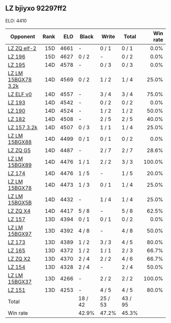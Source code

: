 ## LZ bjiyxo 92297ff2 ##

ELO: 4410

Opponent | Rank | ELO | Black | Write | Total | Win rate
---------|-----:|----:|-------|-------|-------|-------:
[LZ ZQ elf-2](LZ%20ZQ%20elf-2.md) | 15D | 4661 | - | 0 / 1 | 0 / 1 | 0.0%
[LZ 196](LZ%20196.md) | 15D | 4627 | 0 / 2 | - | 0 / 2 | 0.0%
[LZ 195](LZ%20195.md) | 14D | 4578 | - | 0 / 3 | 0 / 3 | 0.0%
[LZ LM 15BGX78 3.2k](LZ%20LM%2015BGX78%203.2k.md) | 14D | 4569 | 0 / 2 | 1 / 2 | 1 / 4 | 25.0%
[LZ ELF v0](LZ%20ELF%20v0.md) | 14D | 4557 | - | 3 / 4 | 3 / 4 | 75.0%
[LZ 193](LZ%20193.md) | 14D | 4542 | - | 0 / 2 | 0 / 2 | 0.0%
[LZ 190](LZ%20190.md) | 14D | 4524 | - | 1 / 2 | 1 / 2 | 50.0%
[LZ 182](LZ%20182.md) | 14D | 4508 | - | 2 / 5 | 2 / 5 | 40.0%
[LZ 157 3.2k](LZ%20157%203.2k.md) | 14D | 4507 | 0 / 3 | 1 / 1 | 1 / 4 | 25.0%
[LZ LM 15BGX88](LZ%20LM%2015BGX88.md) | 14D | 4499 | 0 / 1 | 0 / 1 | 0 / 2 | 0.0%
[LZ ZQ G5](LZ%20ZQ%20G5.md) | 14D | 4487 | - | 2 / 7 | 2 / 7 | 28.6%
[LZ LM 15BGX89](LZ%20LM%2015BGX89.md) | 14D | 4476 | 1 / 1 | 2 / 2 | 3 / 3 | 100.0%
[LZ 174](LZ%20174.md) | 14D | 4476 | 1 / 5 | - | 1 / 5 | 20.0%
[LZ LM 15BGX78](LZ%20LM%2015BGX78.md) | 14D | 4473 | 1 / 3 | 0 / 1 | 1 / 4 | 25.0%
[LZ LM 15BGX5B](LZ%20LM%2015BGX5B.md) | 14D | 4432 | - | 1 / 4 | 1 / 4 | 25.0%
[LZ ZQ X4](LZ%20ZQ%20X4.md) | 14D | 4417 | 5 / 8 | - | 5 / 8 | 62.5%
[LZ 157](LZ%20157.md) | 13D | 4394 | 0 / 1 | 0 / 1 | 0 / 2 | 0.0%
[LZ LM 15BGX97](LZ%20LM%2015BGX97.md) | 13D | 4392 | 4 / 8 | - | 4 / 8 | 50.0%
[LZ 173](LZ%20173.md) | 13D | 4389 | 1 / 2 | 3 / 3 | 4 / 5 | 80.0%
[LZ 165](LZ%20165.md) | 13D | 4372 | 1 / 2 | 1 / 1 | 2 / 3 | 66.7%
[LZ ZQ X2](LZ%20ZQ%20X2.md) | 13D | 4370 | 2 / 4 | 2 / 2 | 4 / 6 | 66.7%
[LZ 154](LZ%20154.md) | 13D | 4328 | 2 / 4 | - | 2 / 4 | 50.0%
[LZ LM 15BGX37](LZ%20LM%2015BGX37.md) | 13D | 4266 | - | 2 / 2 | 2 / 2 | 100.0%
[LZ 151](LZ%20151.md) | 13D | 4253 | - | 4 / 5 | 4 / 5 | 80.0%
Total | | | 18 / 42 | 25 / 53 | 43 / 95 | 
Win rate| | | 42.9% | 47.2% | 45.3% | 
